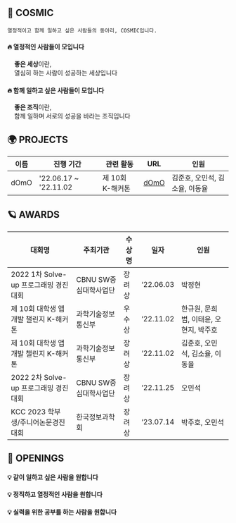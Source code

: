 ## 💫 COSMIC
```현재 회장의 슬로건
열정적이고 함께 일하고 싶은 사람들의 동아리, COSMIC입니다.
```
#### 🔥 열정적인 사람들이 모입니다
&nbsp;&nbsp;&nbsp;&nbsp;**좋은 세상**이란, <br/>
&nbsp;&nbsp;&nbsp;&nbsp;열심히 하는 사람이 성공하는 세상입니다

#### 🔥 함께 일하고 싶은 사람들이 모입니다
&nbsp;&nbsp;&nbsp;&nbsp;**좋은 조직**이란, <br/>
&nbsp;&nbsp;&nbsp;&nbsp;함께 일하며 서로의 성공을 바라는 조직입니다

## 🌍 PROJECTS
| 이름 | 진행 기간 | 관련 활동 | URL | 인원 |
| --- | --- | --- | --- | --- |
| dOmO | '22.06.17 ~ '22.11.02 | 제 10회 K-해커톤 | [dOmO](https://github.com/junhoprog/COSBE_dOmO) | 김준호, 오민석, 김소율, 이동율 |

## 🪐 AWARDS
| 대회명 | 주최기관 | 수상명 | 일자 | 인원 |
| --- | --- | --- | --- | --- |
| 2022 1차 Solve-up 프로그래밍 경진대회 | CBNU SW중심대학사업단 | 장려상 | ‘22.06.03 | 박정현 |
| 제 10회 대학생 앱 개발 챌린지 K-해커톤 | 과학기술정보통신부 | 우수상 | ‘22.11.02 | 한규원, 문희범, 이태윤, 오현지, 박주호 |
| 제 10회 대학생 앱 개발 챌린지 K-해커톤 | 과학기술정보통신부 | 장려상 | ‘22.11.02 | 김준호, 오민석, 김소율, 이동율 |
| 2022 2차 Solve-up 프로그래밍 경진대회 | CBNU SW중심대학사업단 | 장려상 | ‘22.11.25 | 오민석 |
| KCC 2023 학부생/주니어논문경진대회 | 한국정보과학회 | 장려상 | ‘23.07.14 | 박주호, 오민석 |

## 🌌 OPENINGS
#### 💡 같이 일하고 싶은 사람을 원합니다

#### 💡 정직하고 열정적인 사람을 원합니다

#### 💡 실력을 위한 공부를 하는 사람을 원합니다
